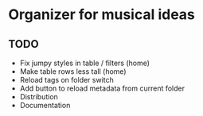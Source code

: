 # Organizer for musical ideas

## TODO

* Fix jumpy styles in table / filters (home)
* Make table rows less tall (home)
* Reload tags on folder switch
* Add button to reload metadata from current folder
* Distribution
* Documentation
